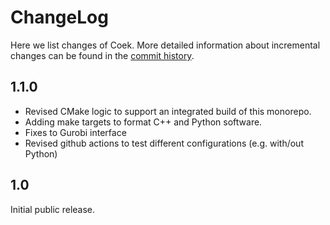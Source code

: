 # ChangeLog

Here we list changes of Coek.  More detailed information about incremental changes can be found in the
[commit history](https://github.com/sandialabs/coek/commits).

## 1.1.0

* Revised CMake logic to support an integrated build of this monorepo.
* Adding make targets to format C++ and Python software.
* Fixes to Gurobi interface
* Revised github actions to test different configurations (e.g. with/out Python)

## 1.0

Initial public release.
